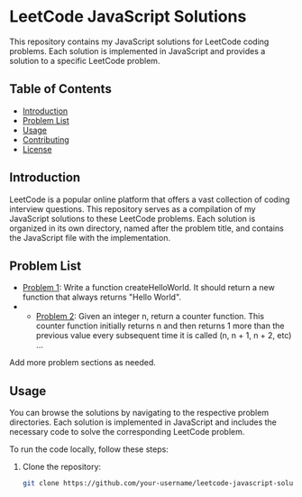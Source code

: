 # LeetCode JavaScript Solutions

This repository contains my JavaScript solutions for LeetCode coding problems. Each solution is implemented in JavaScript and provides a solution to a specific LeetCode problem.

## Table of Contents

- [Introduction](#introduction)
- [Problem List](#problem-list)
- [Usage](#usage)
- [Contributing](#contributing)
- [License](#license)

## Introduction

LeetCode is a popular online platform that offers a vast collection of coding interview questions. This repository serves as a compilation of my JavaScript solutions to these LeetCode problems. Each solution is organized in its own directory, named after the problem title, and contains the JavaScript file with the implementation.

## Problem List

- [Problem 1](./Create%20Hello%20World%20Function.html): Write a function createHelloWorld. It should return a new function that always returns "Hello World".
- - [Problem 2](./Counter.html): Given an integer n, return a counter function. This counter function initially returns n and then returns 1 more than the previous value every subsequent time it is called (n, n + 1, n + 2, etc)
  ...

Add more problem sections as needed.

## Usage

You can browse the solutions by navigating to the respective problem directories. Each solution is implemented in JavaScript and includes the necessary code to solve the corresponding LeetCode problem.

To run the code locally, follow these steps:

1. Clone the repository:

   ```bash
   git clone https://github.com/your-username/leetcode-javascript-solutions.git
